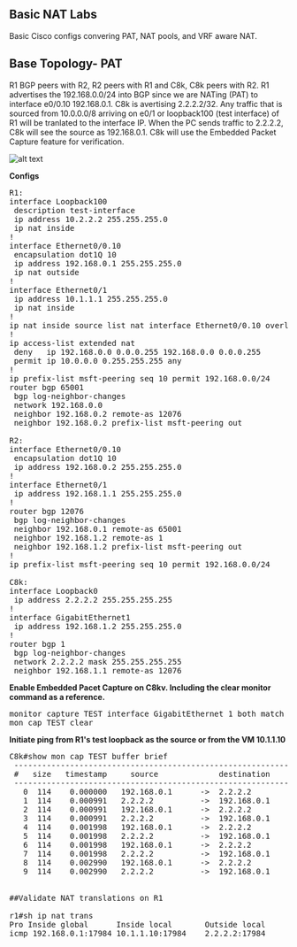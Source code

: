 ## Basic NAT Labs
Basic Cisco configs convering PAT, NAT pools, and VRF aware NAT. 

## Base Topology- PAT
R1 BGP peers with R2, R2 peers with R1 and C8k, C8k peers with R2. R1 advertises the 192.168.0.0/24 into BGP since we are NATing (PAT) to interface e0/0.10 192.168.0.1. C8k is avertising 2.2.2.2/32. Any traffic that is sourced from 10.0.0.0/8 arriving on e0/1 or loopback100 (test interface) of R1 will be tranlated to the interface IP. When the PC sends traffic to 2.2.2.2, C8k will see the source as 192.168.0.1. C8k will use the Embedded Packet Capture feature for verification.

![alt text]()

**Configs**<br/>
<pre lang="...">
R1:
interface Loopback100
 description test-interface
 ip address 10.2.2.2 255.255.255.0
 ip nat inside
!
interface Ethernet0/0.10
 encapsulation dot1Q 10
 ip address 192.168.0.1 255.255.255.0
 ip nat outside
!
interface Ethernet0/1
 ip address 10.1.1.1 255.255.255.0
 ip nat inside
!
ip nat inside source list nat interface Ethernet0/0.10 overload
!
ip access-list extended nat
 deny   ip 192.168.0.0 0.0.0.255 192.168.0.0 0.0.0.255
 permit ip 10.0.0.0 0.255.255.255 any
!
ip prefix-list msft-peering seq 10 permit 192.168.0.0/24
router bgp 65001
 bgp log-neighbor-changes
 network 192.168.0.0
 neighbor 192.168.0.2 remote-as 12076
 neighbor 192.168.0.2 prefix-list msft-peering out

R2:
interface Ethernet0/0.10
 encapsulation dot1Q 10
 ip address 192.168.0.2 255.255.255.0
!
interface Ethernet0/1
 ip address 192.168.1.1 255.255.255.0
!
router bgp 12076
 bgp log-neighbor-changes
 neighbor 192.168.0.1 remote-as 65001
 neighbor 192.168.1.2 remote-as 1
 neighbor 192.168.1.2 prefix-list msft-peering out
!
ip prefix-list msft-peering seq 10 permit 192.168.0.0/24

C8k:
interface Loopback0
 ip address 2.2.2.2 255.255.255.255
!
interface GigabitEthernet1
 ip address 192.168.1.2 255.255.255.0
!
router bgp 1
 bgp log-neighbor-changes
 network 2.2.2.2 mask 255.255.255.255
 neighbor 192.168.1.1 remote-as 12076
</pre>

**Enable Embedded Pacet Capture on C8kv. Including the clear monitor command as a reference.**
<pre lang="...">
monitor capture TEST interface GigabitEthernet 1 both match any start
mon cap TEST clear
</pre>

**Initiate ping from R1's test loopback as the source or from the VM 10.1.1.10**
<pre lang="...">
C8k#show mon cap TEST buffer brief
 ----------------------------------------------------------------------------
 #   size   timestamp     source             destination      dscp    protocol
 ----------------------------------------------------------------------------
   0  114    0.000000   192.168.0.1      ->  2.2.2.2          0  BE   ICMP
   1  114    0.000991   2.2.2.2          ->  192.168.0.1      0  BE   ICMP
   2  114    0.000991   192.168.0.1      ->  2.2.2.2          0  BE   ICMP
   3  114    0.000991   2.2.2.2          ->  192.168.0.1      0  BE   ICMP
   4  114    0.001998   192.168.0.1      ->  2.2.2.2          0  BE   ICMP
   5  114    0.001998   2.2.2.2          ->  192.168.0.1      0  BE   ICMP
   6  114    0.001998   192.168.0.1      ->  2.2.2.2          0  BE   ICMP
   7  114    0.001998   2.2.2.2          ->  192.168.0.1      0  BE   ICMP
   8  114    0.002990   192.168.0.1      ->  2.2.2.2          0  BE   ICMP
   9  114    0.002990   2.2.2.2          ->  192.168.0.1      0  BE   ICMP


##Validate NAT translations on R1

r1#sh ip nat trans
Pro Inside global      Inside local       Outside local      Outside global
icmp 192.168.0.1:17984 10.1.1.10:17984    2.2.2.2:17984      2.2.2.2:17984
</pre>
